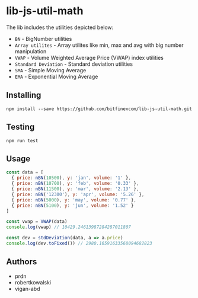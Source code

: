 # lib-js-util-math

The lib includes the utilities depicted below:
- `BN` - BigNumber utilities
- `Array utilites` - Array utilites like min, max and avg with big number manipulation
- `VWAP` - Volume Weighted Average Price (VWAP) index utilities
- `Standard Deviation` - Standard deviation utilities
- `SMA` - Simple Moving Average 
- `EMA` - Exponential Moving Average 

## Installing
```console
npm install --save https://github.com/bitfinexcom/lib-js-util-math.git
```

## Testing
```console
npm run test
```

## Usage
```javascript
const data = [
  { price: nBN(10500), y: 'jan', volume: '1' },
  { price: nBN(10700), y: 'feb', volume: '0.33' },
  { price: nBN(11500), y: 'mar', volume: '2.13' },
  { price: nBN('12300'), y: 'apr', volume: '5.26' },
  { price: nBN(5000), y: 'may', volume: '0.77' },
  { price: nBN(5100), y: 'jun', volume: '1.52' }
]

const vwap = VWAP(data)
console.log(vwap) // 10429.24613987284287011807

const dev = stdDeviation(data, a => a.price)
console.log(dev.toFixed()) // 2980.16591633568094682823

```

## Authors
- prdn
- robertkowalski
- vigan-abd
